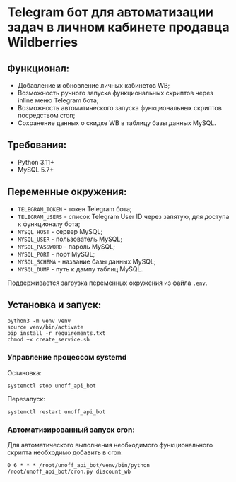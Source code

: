 # Telegram бот для автоматизации задач в личном кабинете продавца Wildberries

## Функционал:
- Добавление и обновление личных кабинетов WB;
- Возможность ручного запуска функциональных скриптов через inline меню Telegram бота;
- Возможность автоматического запуска функциональных скриптов посредством cron;
- Сохранение данных о скидке WB в таблицу базы данных MySQL.

## Требования:
- Python 3.11+
- MySQL 5.7+

## Переменные окружения:
- `TELEGRAM_TOKEN` - токен Telegram бота;
- `TELEGRAM_USERS` - список Telegram User ID через запятую, для доступа к функционалу бота;
- `MYSQL_HOST` - сервер MySQL;
- `MYSQL_USER` - пользователь MySQL;
- `MYSQL_PASSWORD` - пароль MySQL;
- `MYSQL_PORT` - порт MySQL;
- `MYSQL_SCHEMA` - название базы данных MySQL;
- `MYSQL_DUMP` - путь к дампу таблиц MySQL.

Поддерживается загрузка переменных окружения из файла `.env`.

## Установка и запуск:
```
python3 -m venv venv
source venv/bin/activate
pip install -r requirements.txt
chmod +x create_service.sh
```

### Управление процессом systemd
Остановка:
```
systemctl stop unoff_api_bot
```

Перезапуск:
```
systemctl restart unoff_api_bot
```

### Автоматизированный запуск cron:
Для автоматического выполнения необходимого функционального скрипта необходимо добавить в cron:
```
0 6 * * * /root/unoff_api_bot/venv/bin/python /root/unoff_api_bot/cron.py discount_wb
```